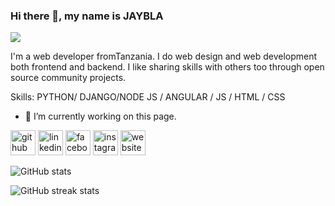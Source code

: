 ### Hi there 👋, my name is JAYBLA
![](https://arturssmirnovs.github.io/github-profile-readme-generator/images/banner.png)

I'm a web developer fromTanzania. I do web design and web development both frontend and backend. I like sharing skills with others too through open source community projects.

Skills: PYTHON/ DJANGO/NODE JS / ANGULAR / JS / HTML / CSS

- 🔭 I’m currently working on this page. 


[<img src='https://cdn.jsdelivr.net/npm/simple-icons@3.0.1/icons/github.svg' alt='github' height='40'>](https://github.com/JAYBLA)  [<img src='https://cdn.jsdelivr.net/npm/simple-icons@3.0.1/icons/linkedin.svg' alt='linkedin' height='40'>](https://www.linkedin.com/in/bafrocodes-limited-677785203/)  [<img src='https://cdn.jsdelivr.net/npm/simple-icons@3.0.1/icons/facebook.svg' alt='facebook' height='40'>](https://www.facebook.com/jumanne.joseph.5477)  [<img src='https://cdn.jsdelivr.net/npm/simple-icons@3.0.1/icons/instagram.svg' alt='instagram' height='40'>](https://www.instagram.com/j.j.bugalama/)  [<img src='https://cdn.jsdelivr.net/npm/simple-icons@3.0.1/icons/icloud.svg' alt='website' height='40'>](https://jaybla.com)  

![GitHub stats](https://github-readme-stats.vercel.app/api?username=JAYBLA&show_icons=true&count_private=true)  

![GitHub streak stats](https://github-readme-streak-stats.herokuapp.com/?user=JAYBLA)  

